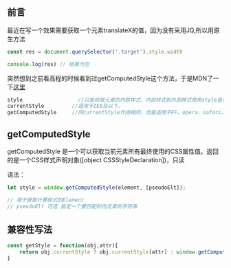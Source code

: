 ## 前言
最近在写一个效果需要获取一个元素translateX的值，因为没有采用JQ,所以用原生方法
```js
const res = document.querySelector('.target').style.width

console.log(res) // 结果为空
```
突然想到之前看高程的时候看到过getComputedStyle这个方法，于是MDN了一下[这里](https://developer.mozilla.org/zh-CN/docs/Web/API/Window/getComputedStyle)

```js
style                  //只能获取元素的内联样式，内部样式和外部样式使用style是获取不到的。
currentStyle         //适用于IE8及以下。
getComputedStyle     //同currentStyle作用相同，但是适用于FF、opera、safari、chrome IE9+。
```
## getComputedStyle
getComputedStyle 是一个可以获取当前元素所有最终使用的CSS属性值。返回的是一个CSS样式声明对象([object CSSStyleDeclaration])，只读

语法：
```js
let style = window.getComputedStyle(element, [pseudoElt]);

// 用于获取计算样式的Element
// pseudoElt 可选 指定一个要匹配的伪元素的字符串
```

## 兼容性写法
```js
const getStyle = function(obj,attr){
    return obj.currentStyle ? obj.currentStyle[attr] : window.getComputedStyle($(obj))[attr]
}
```
